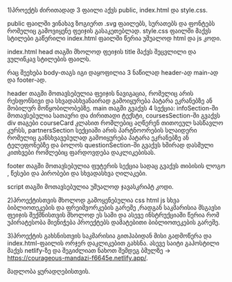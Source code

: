 1)პროექტს ძირითადად 3 ფაილი აქვს public, index.html და style.css.

public ფაილში ვინახავ ზოგიერთ .svg ფაილებს, სურათებს და ფონტებს რომელიც გამოვიყენე ფეიჯის გასაკეთებლად.
style.css ფაილში მაქვს სტილები გაწერილი
index.html ფაილში წერია უშუალოდ html და js კოდი.

index.html head თაგში მხოლოდ ფეიჯის title მაქვს შეცვლილი და ვულინკავ სტილების ფაილს.

რაც შეეხება body-თაგს იგი დაყოფილია 3 ნაწილად header-ად main-ად და footer-ად. 

header თაგში მოთავსებულია ფეიჯის ნავიგაცია, რომელიც არის რესფონსივი და სხვადასხვანაირად გამოიყურება პატარა ეკრანებზე ან მობილურ მოწყობილობებზე.
main თაგში გვაქვს 4 სექცია: infoSection-ში მოთავსებულია სათაური და ძირითადი ტექსტი, coursesSection-ში გვაქვს div თაგები courseCard კლასით რომლებიც აღწერენ თითოეულ სასწავლო კურსს,
partnersSection სექციაში არის პარტნოორების სლაიდერი რომელიც განსხვავებულად გამოიყურება პატარა ეკრანებზე ან ტელეფონებზე და ბოლოს questionSection-ში გვაქვს ხშირად დასმული კითხვები რომლებიც ფარდოვდება დაკლიკებისას.

footer თაგში მოთავსებულია ფუტერის სექცია სადაც გვაქვს თიბისის ლოგო , წესები და პირობები და სხვადასხვა ღილაკები.

script თაგში მოთავსებულია უშუალოდ ჯავასკრიპტ კოდი.


2)პროექტისთვის მხოლოდ გამოყენებულია css html js სხვა ბიბლიოთეკების და ფრეიმვორკების გარეშე ,რადგან საკმარისია მსგავსი ფეიჯის შექმნისთვის მხოლოდ ეს სამი და ასევე ინსტრუქციაში წერია რომ უპირატესობა მიენიჭება პროექტებს დამატებითი ბიბლიოთეკების გარეშე.

3)პროექტის გახსნისთვის საკმარისია გითჰაბიდან მისი გადმოწერა და index.html-ფაილის ორჯერ დაკლიკებით გახსნა. 
ასევე საიტი გაჰოსტილი მაქვს netlify-ზე და შეგიძლიათ ნახოთ შემდეგ ბმულზე ->  https://courageous-mandazi-f6645e.netlify.app/.




მადლობა ყურადღებისთვის.

 



 
